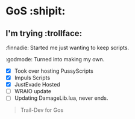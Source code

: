 # GoS :shipit:
## I'm trying :trollface:

:finnadie: Started me just wanting to keep scripts. 

:godmode: Turned into making my own. 

- [x] Took over hosting PussyScripts
- [x] Impuls Scripts
- [x] JustEvade Hosted
- [ ] WRAIO update
- [ ] Updating DamageLib.lua, never ends.

> Trail-Dev for Gos

